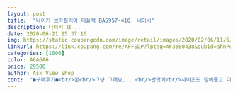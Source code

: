 ```yaml
---
layout: post 
title:  "나이키 브라질리아 더플백 BA5957-410, 네이비" 
description: 나이키 브 ..
date: 2020-06-21 15:37:16 
img: https://static.coupangcdn.com/image/retail/images/2020/02/06/11/6/840f23d0-ac83-4fc3-aa81-abc2e0306f26.jpg 
linkUrl: https://link.coupang.com/re/AFFSDP?lptag=AF3600438&subid=ahnPublicAsk&pageKey=1253942165&itemId=2253853998&vendorItemId=70251203623&traceid=V0-113-81543a05eaf91602 
categories: [1006] 
color: A6A6A6 
price: 29500 
author: Ask View Shop 
cont:  "●구매후기●<br/>굳<br/>그냥 그래요... <br/>싼맛에<br/>사이즈도 맘에들고 디자인도 맘에들어요 전체적으로 만족합니다.<br/><br/>" 
---
```


